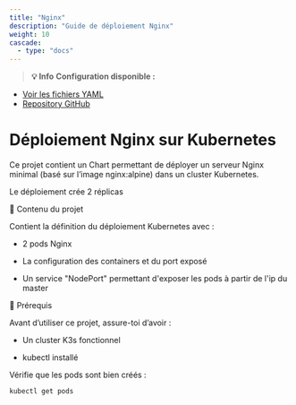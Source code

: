 ```yaml
---
title: "Nginx"
description: "Guide de déploiement Nginx"
weight: 10
cascade:
  - type: "docs"
---
```



> **💡 Info**
**Configuration disponible :**
- [Voir les fichiers YAML](/files/)
- [Repository GitHub](https://github.com/maxime67/manifest_k3s_sample)


# Déploiement Nginx sur Kubernetes
Ce projet contient un Chart permettant de déployer un serveur Nginx minimal (basé sur l’image nginx:alpine) dans un cluster Kubernetes.

Le déploiement crée 2 réplicas

📂 Contenu du projet 

Contient la définition du déploiement Kubernetes avec :

- 2 pods Nginx

- La configuration des containers et du port exposé 

- Un service "NodePort" permettant d'exposer les pods à partir de l'ip du master 

🚀 Prérequis

Avant d’utiliser ce projet, assure-toi d’avoir :

- Un cluster K3s fonctionnel

- kubectl installé

Vérifie que les pods sont bien créés : 

` kubectl get pods `

